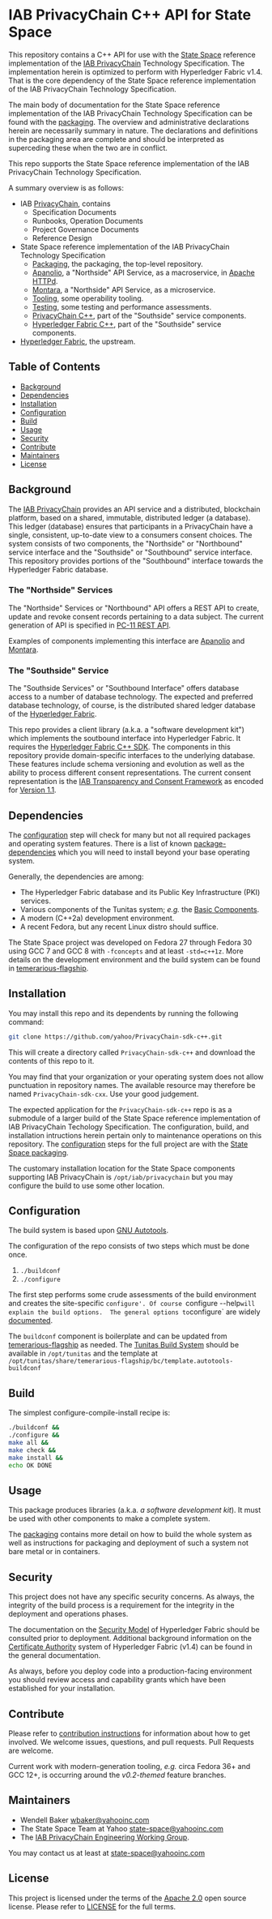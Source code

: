 # IAB PrivacyChain C++ API for State Space

This repository contains a C++ API for use with the [State Space](https://github.com/yahoo/state-space-packaging) reference implementation of the [IAB PrivacyChain](https://github.com/Interative-Advertising-Bureau/PrivacyChain) Technology Specification.  The implementation herein is optimized to perform with Hyperledger Fabric v1.4.  That is the core dependency of the State Space reference implementation of the IAB PrivacyChain Technology Specification.

The main body of documentation for the State Space reference implementation of the IAB PrivacyChain Technology Specification can be found with the [packaging](https://github.com/yahoo/state-space-packaging]).  The overview and administrative declarations herein are necessarily summary in nature. The declarations and definitions in the packaging area are complete and should be interpreted as superceding these when the two are in conflict.

This repo supports the State Space reference implementation of the IAB PrivacyChain Technology Specification.

A summary overview is as follows:
* IAB [PrivacyChain](https://github.com/InteractiveAdvertisingBureau/PrivacyChain), contains
    * Specification Documents
    * Runbooks, Operation Documents
    * Project Governance Documents
    * Reference Design
* State Space reference implementation of the IAB PrivacyChain Technology Specification
    * [Packaging](https://github.com/yahoo/state-space-packaging), the packaging, the top-level repository.
    * [Apanolio](https://github.com/yahoo/tunitas-apanolio), a "Northside" API Service, as a macroservice, in [Apache HTTPd](https://httpd.apache.org/).
    * [Montara](https://github.com/yahoo/tunitas-montara), a "Northside" API Service, as a microservice.
    * [Tooling](https://github.com/yahoo/state-space-tooling), some operability tooling.
    * [Testing](https://github.com/yahoo/state-space-testing), some testing and performance assessments.
    * [PrivacyChain C++](https://github.com/yahoo/PrivacyChain-sdk-cxx), part of the "Southside" service components.
    * [Hyperledger Fabric C++](https://github.com/yahoo/hyperledger-fabric-sdk-cxx), part of the "Southside" service components.
* [Hyperledger Fabric](https://github.com/hyperledger/fabric), the upstream.

## Table of Contents

- [Background](#background)
- [Dependencies](#dependencies)
- [Installation](#installation)
- [Configuration](#configuration)
- [Build](#build)
- [Usage](#usage)
- [Security](#security)
- [Contribute](#contribute)
- [Maintainers](#maintainers)
- [License](#license)

## Background

The [IAB PrivacyChain](https://github.com/Interactive-Advertising-Bureau/PrivacyChain) provides an API service and a distributed, blockchain platform, based on a shared, immutable, distributed ledger (a database). This ledger (database) ensures that participants in a PrivacyChain have a single, consistent, up-to-date view to a consumers consent choices.  The system consists of two components, the "Northside" or "Northbound" service interface and the "Southside" or "Southbound" service interface.  This repository provides portions of the "Southbound" interface towards the Hyperledger Fabric database.

### The "Northside" Services

The "Northside" Services or "Northbound" API offers a REST API to create, update and revoke consent records pertaining to a data subject.  The current generation of API is specified in [PC-11 REST API](https://github.com/InteractiveAdvertisingBureau/PrivacyChain/blob/master/design/PC-11_REST-API.md).

Examples of components implementing this interface are [Apanolio](https://github.com/yahoo/tunitas-apanolio) and [Montara](https://github.com/yahoo/tunitas-montara).

### The "Southside" Service

The "Southside Services" or "Southbound Interface" offers database access to a number of database technology.  The expected and preferred database technology, of course, is the distributed shared ledger database of the [Hyperledger Fabric](https://www.hyperledger.org/projects/fabric).

This repo provides a client library (a.k.a. a "software development kit") which implements the soutbound interface into Hyperledger Fabric.  It requires the [Hyperledger Fabric C++ SDK](https://github.com/yahoo/hyperledger-fabric-sdk-c++).  The components in this repository provide domain-specific interfaces to the underlying database. These features include schema versioning and evolution as well as the ability to process different consent representations.  The current consent representation is the [IAB Transparency and Consent Framework](https://github.com/InteractiveAdvertisingBureau/GDPR-Transparency-and-Consent-Framework) as encoded for [Version 1.1](https://github.com/InteractiveAdvertisingBureau/GDPR-Transparency-and-Consent-Framework/blob/master/Consent%20string%20and%20vendor%20list%20formats%20v1.1%20Final.md).

## Dependencies

The [configuration](#configuration) step will check for many but not all required packages and operating system features.  There is a list of known [package-dependencies](https://github.com/yahoo/PrivacyChain-sdk-c++/blob/master/PACKAGES.md) which you will need to install beyond your base operating system.

Generally, the dependencies are among:
- The Hyperledger Fabric database and its Public Key Infrastructure (PKI) services.
- Various components of the Tunitas system; <em>e.g.</em> the [Basic Components](https://github.com/yahoo/tunitas-basic).
- A modern (C++2a) development environment.
- A recent Fedora, but any recent Linux distro should suffice.

The State Space project was developed on Fedora 27 through Fedora 30 using GCC 7 and GCC 8 with `-fconcepts` and at least `-std=c++1z`.  More details on the development environment and the build system can be found in [temerarious-flagship](https://github.com/yahoo/temerarious-flagship/blob/master/README.md).

## Installation

You may install this repo and its dependents by running the following command:

``` bash
git clone https://github.com/yahoo/PrivacyChain-sdk-c++.git
```

This will create a directory called `PrivacyChain-sdk-c++` and download the contents of this repo to it.

You may find that your organization or your operating system does not allow punctuation in repository names.  The available resource may therefore be named `PrivacyChain-sdk-cxx`.  Use your good judgement.

The expected application for the `PrivacyChain-sdk-c++` repo is as a submodule of a larger build of the State Space reference implementation of IAB PrivacyChain Techology Specification.  The configuration, build, and installation intructions herein pertain only to maintenance operations on this repository.  The [configuration](https://github.com/yahoo/state-space-packaging/blob/master/README.md#Configuration) steps for the full project are with the [State Space packaging](https://github.com/yahoo/state-space-packaging).

The customary installation location for the State Space components supporting IAB PrivacyChain is `/opt/iab/privacychain` but you may configure the build to use some other location.

## Configuration

The build system is based upon [GNU Autotools](https://www.gnu.org/software/automake/manual/html_node/index.html).

The configuration of the repo consists of two steps which must be done once.
1. `./buildconf`
2. `./configure`

The first step performs some crude assessments of the build environment and creates the site-specific `configure'. Of course `configure --help` will explain the build options.  The general options to `configure` are widely [documented](https://www.gnu.org/prep/standards/html_node/Configuration.html).

The `buildconf` component is boilerplate and can be updated from [temerarious-flagship](https://github.com/yahoo/temerarious-flagship/blob/master/bc/template.autotools-buildconf) as needed.  The [Tunitas Build System](https://github.com/yahoo/temerarious-flagship) should be available in `/opt/tunitas` and the template at `/opt/tunitas/share/temerarious-flagship/bc/template.autotools-buildconf`

## Build

The simplest configure-compile-install recipe is:

``` bash
./buildconf &&
./configure &&
make all &&
make check &&
make install &&
echo OK DONE
```

## Usage

This package produces libraries (a.k.a. <em>a software development kit</em>).  It must be used with other components to make a complete system.

The [packaging](https://github.com/yahoo/state-space-packaging]) contains more detail on how to build the whole system as well as instructions for packaging and deployment of such a system not bare metal or in containers.

## Security

This project does not have any specific security concerns.  As always, the integrity of the build process is a requirement for the integrity in the deployment and operations phases.

The documentation on the [Security Model](https://hyperledger-fabric.readthedocs.io/en/release-1.4/security_model.html) of Hyperledger Fabric should be consulted prior to deployment. Additional background information on the [Certificate Authority](https://hyperledger-fabric-ca.readthedocs.io/en/release-1.4/) system of Hyperledger Fabric (v1.4) can be found in the general documentation.

As always, before you deploy code into a production-facing environment you should review access and capability grants which have been established for your installation.


## Contribute

Please refer to [contribution instructions](Contributing.md) for information about how to get involved. We welcome issues, questions, and pull requests. Pull Requests are welcome.

Current work with modern-generation tooling, <em>e.g.</em> circa Fedora 36+ and GCC 12+, is occurring around the <em>v0.2-themed</em> feature branches.
## Maintainers
- Wendell Baker <wbaker@yahooinc.com>
- The State Space Team at Yahoo <state-space@yahooinc.com>
- The [IAB PrivacyChain Engineering Working Group](https://iabtechlab.com/working-groups/blockchain-working-group/).

You may contact us at least at <state-space@yahooinc.com>

## License

This project is licensed under the terms of the [Apache 2.0](LICENSE-Apache-2.0) open source license. Please refer to [LICENSE](LICENSE) for the full terms.
